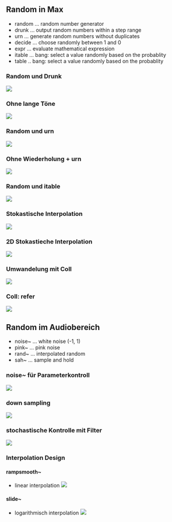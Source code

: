 ## Random in Max
- random ... random number generator
- drunk ... output random numbers within a step range
- urn ... generate random numbers without duplicates
- decide ... choose randomly between 1 and 0
- expr ... evaluate mathematical expression
- itable ... bang: select a value randomly based on the probablity
- table .. bang: select a value randomly based on the probablity

### Random und Drunk
![](k5/drunk.png)

### Ohne lange Töne

![](K5/norep.png)

### Random und urn
![](K5/urn.png)

### Ohne Wiederholung + urn
![](K5/norepurn.png)

### Random und itable
![](K5/itable.png)

### Stokastische Interpolation
![](K5/statisch.png)

### 2D Stokastieche Interpolation
![](K5/2d.png)

### Umwandelung mit Coll
![](K5/coll.png)

### Coll: refer
![](K5/refer.png)


## Random im Audiobereich

- noise~ ... white noise (-1, 1)
- pink~ ... pink noise
- rand~ ... interpolated random
- sah~ ... sample and hold


### noise~ für Parameterkontroll
![](K5/noise.png)


### down sampling
![](K5/ds.png)


### stochastische Kontrolle mit Filter
![](K5/filter.png)


### Interpolation Design

#### rampsmooth~ 
- linear interpolation
![](K5/ramp.png)

#### slide~
- logarithmisch interpolation
![](K5/slide.png)







